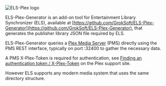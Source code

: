 ![ELS-Plex logo](https://github.com/GrokSoft/ELS-Plex-Generator/blob/master/artifacts/images/els-plex-logo.png)

ELS-Plex-Generator is an add-on tool for Entertainment Library Synchronizer (ELS),
available at [https://github.com/GrokSoft/ELS-Plex-Generator](https://github.com/GrokSoft/ELS-Plex-Generator), that generates the publisher library
JSON file required by ELS.

ELS-Plex-Generator queries a [Plex Media Server](https://www.plex.tv) (PMS) directly using the PMS REST interface, typically on port :32400
to gather the necessary data.

A PMS X-Plex-Token is required for authentication, see [Finding an authentication token / X-Plex-Token](https://support.plex.tv/articles/204059436-finding-an-authentication-token-x-plex-token/) on the Plex support site.

However ELS supports any modern media system that uses the same directory structure.
